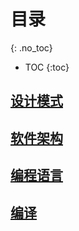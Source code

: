 ---
---

# 目录
{: .no_toc}
- TOC
{:toc}

## [设计模式](page/design_pattern)

## [软件架构](page/architecture)

## [编程语言](page/language)

## [编译](page/compile)
